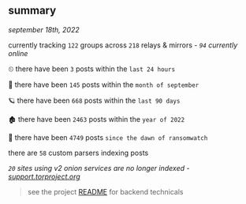 
## summary
_september 18th, 2022_

currently tracking `122` groups across `218` relays & mirrors - _`94` currently online_

⏲ there have been `3` posts within the `last 24 hours`

🦈 there have been `145` posts within the `month of september`

🪐 there have been `668` posts within the `last 90 days`

🏚 there have been `2463` posts within the `year of 2022`

🦕 there have been `4749` posts `since the dawn of ransomwatch`

there are `58` custom parsers indexing posts

_`20` sites using v2 onion services are no longer indexed - [support.torproject.org](https://support.torproject.org/onionservices/v2-deprecation/)_

> see the project [README](https://github.com/joshhighet/ransomwatch#ransomwatch--) for backend technicals
